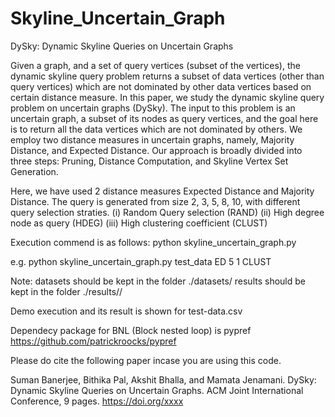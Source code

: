 # Skyline_Uncertain_Graph

DySky: Dynamic Skyline Queries on Uncertain Graphs

Given a graph, and a set of query vertices (subset of the vertices), the dynamic skyline query problem returns a subset of data vertices
(other than query vertices) which are not dominated by other data vertices based on certain distance measure. In this paper, we study the dynamic skyline query problem on uncertain graphs (DySky).
The input to this problem is an uncertain graph, a subset of its nodes as query vertices, and the goal here is to return all the data
vertices which are not dominated by others. We employ two distance measures in uncertain graphs, namely, Majority Distance, and Expected Distance. Our approach is broadly divided into three steps:
Pruning, Distance Computation, and Skyline Vertex Set Generation.

Here, we have used 2 distance measures Expected Distance and Majority Distance.
The query is generated from size 2, 3, 5, 8, 10, with different query selection straties. 
(i) Random Query selection (RAND)
(ii) High degree node as query (HDEG)
(iii) High clustering coefficient (CLUST)

Execution commend is as follows:
python skyline_uncertain_graph.py <dataset-name> <Distance-type> <query-size> <No of runs> <Query-selection-strategy> 

e.g. 
python skyline_uncertain_graph.py test_data ED 5 1 CLUST 

Note:
datasets should be kept in the folder ./datasets/
results should be kept in the folder ./results/<dataset-name>/

Demo execution and its result is shown for test-data.csv

Dependecy package for BNL (Block nested loop) is pypref https://github.com/patrickroocks/pypref

Please do cite the following paper incase you are using this code.

Suman Banerjee, Bithika Pal, Akshit Bhalla, and Mamata Jenamani. 
DySky: Dynamic Skyline Queries on Uncertain Graphs. ACM Joint International Conference, 9 pages. https://doi.org/xxxx
